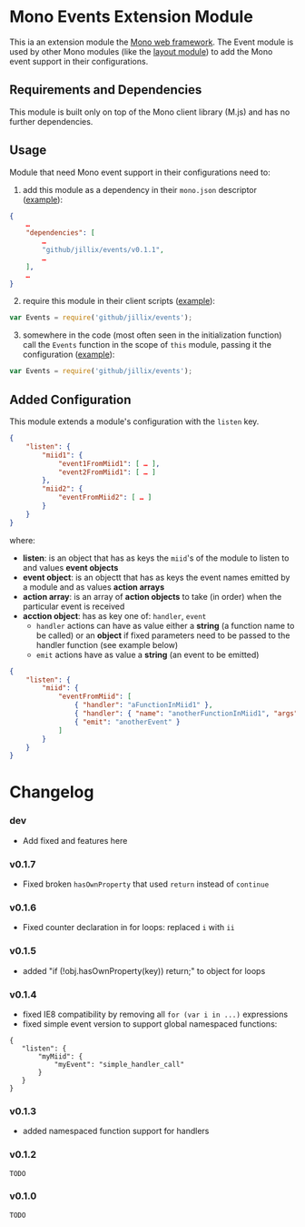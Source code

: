 Mono Events Extension Module
============================

This ia an extension module the [Mono web framework](https://github.com/jillix/mono). The Event module is used by other
Mono modules (like the [layout module](https://github.com/jillix/bind-layout)) to add the Mono event support in their
configurations.

Requirements and Dependencies
-----------------------------

This module is built only on top of the Mono client library (M.js) and has no further dependencies.

Usage
-----

Module that need Mono event support in their configurations need to:

1. add this module as a dependency in their `mono.json` descriptor ([example](https://github.com/jillix/bind-layout/blob/561a8c3aa31084094b4cd8476821925e78a59ca0/mono.json#L9)):

```json
{
    …
    "dependencies": [
        …
        "github/jillix/events/v0.1.1",
        …
    ],
    …
}
```

2. require this module in their client scripts ([example](https://github.com/jillix/bind-layout/blob/561a8c3aa31084094b4cd8476821925e78a59ca0/layout.js#L4)):

```javascript
var Events = require('github/jillix/events');
```

3. somewhere in the code (most often seen in the initialization function) call the `Events` function in the scope of
`this` module, passing it the configuration ([example](https://github.com/jillix/bind-layout/blob/561a8c3aa31084094b4cd8476821925e78a59ca0/layout.js#L25)):

```javascript
var Events = require('github/jillix/events');
```

Added Configuration
-------------------

This module extends a module's configuration with the `listen` key.

```json
{
    "listen": {
        "miid1": {
            "event1FromMiid1": [ … ],
            "event2FromMiid1": [ … ]
        },
        "miid2": {
            "eventFromMiid2": [ … ]
        }
    }
}
```

where:

  * **listen**: is an object that has as keys the `miid`'s of the module to listen to and values **event objects**
  * **event object**: is an objectt that has as keys the event names emitted by a module and as values **action arrays**
  * **action array**: is an array of **action objects** to take (in order) when the particular event is received
  * **acction object**: has as key one of: `handler`, `event`
    * `handler` actions can have as value either a **string** (a function name to be called) or an **object**
if fixed parameters need to be passed to the handler function (see example below)
    * `emit` actions have as value a **string** (an event to be emitted)

```json
{
    "listen": {
        "miid": {
            "eventFromMiid": [
                { "handler": "aFunctionInMiid1" },
                { "handler": { "name": "anotherFunctionInMiid1", "args": ["fixed argument"] } },
                { "emit": "anotherEvent" }
            ]
        }
    }
}
```

# Changelog

### dev

- Add fixed and features here

### v0.1.7

- Fixed broken `hasOwnProperty` that used `return` instead of `continue`

### v0.1.6

- Fixed counter declaration in for loops: replaced `i` with `ii`

### v0.1.5

- added "if (!obj.hasOwnProperty(key)) return;" to object for loops

### v0.1.4

- fixed IE8 compatibility by removing all `for (var i in ...)` expressions
- fixed simple event version to support global namespaced functions:

 ```
{
    "listen": {
        "myMiid": {
            "myEvent": "simple_handler_call"
        }
    }
}
```

### v0.1.3
 - added namespaced function support for handlers

### v0.1.2
    TODO

### v0.1.0
    TODO

